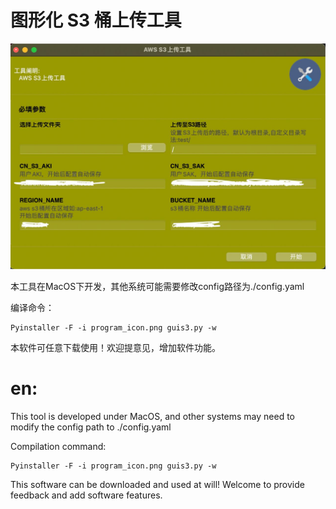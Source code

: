 # 图形化 S3 桶上传工具

![enter image description here](https://github.com/seedc/Guis3/blob/e9e404e64421e3d24ad90b430fcd68d9b3329285/image.jpg)

本工具在MacOS下开发，其他系统可能需要修改config路径为./config.yaml

编译命令：

    Pyinstaller -F -i program_icon.png guis3.py -w

本软件可任意下载使用！欢迎提意见，增加软件功能。

# en:
This tool is developed under MacOS, and other systems may need to modify the config path to ./config.yaml

Compilation command:

    Pyinstaller -F -i program_icon.png guis3.py -w

This software can be downloaded and used at will! Welcome to provide feedback and add software features.

